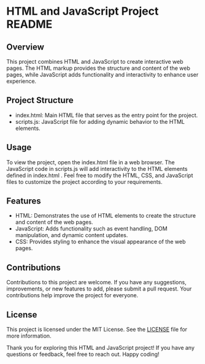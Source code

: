 # HTML and JavaScript Project README

## Overview
This project combines HTML and JavaScript to create interactive web pages. The HTML markup provides the structure and content of the web pages, while JavaScript adds functionality and interactivity to enhance user experience.

## Project Structure
- index.html: Main HTML file that serves as the entry point for the project.
- scripts.js: JavaScript file for adding dynamic behavior to the HTML elements.

## Usage
To view the project, open the
index.html
file in a web browser. The JavaScript code in
scripts.js
will add interactivity to the HTML elements defined in
index.html
. Feel free to modify the HTML, CSS, and JavaScript files to customize the project according to your requirements.

## Features
- HTML: Demonstrates the use of HTML elements to create the structure and content of the web pages.
- JavaScript: Adds functionality such as event handling, DOM manipulation, and dynamic content updates.
- CSS: Provides styling to enhance the visual appearance of the web pages.

## Contributions
Contributions to this project are welcome. If you have any suggestions, improvements, or new features to add, please submit a pull request. Your contributions help improve the project for everyone.

## License
This project is licensed under the MIT License. See the [LICENSE](LICENSE) file for more information.

Thank you for exploring this HTML and JavaScript project! If you have any questions or feedback, feel free to reach out. Happy coding!

